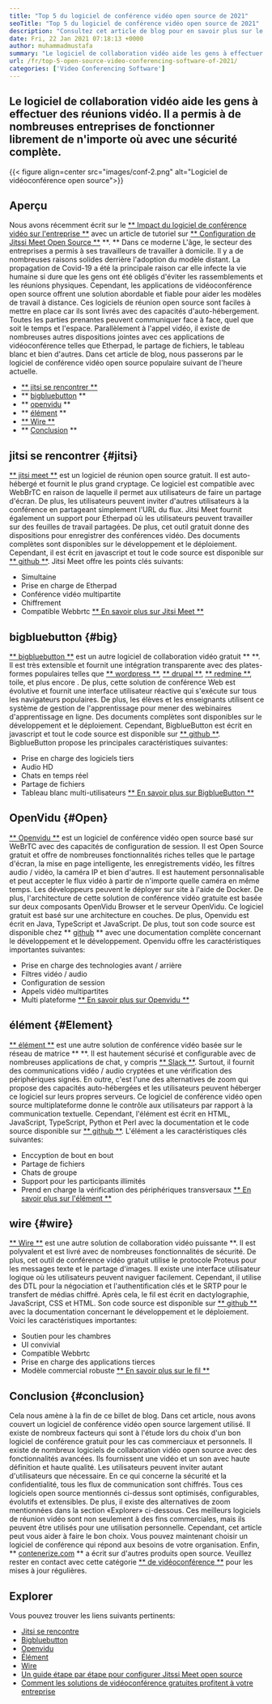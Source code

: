```yaml
---
title: "Top 5 du logiciel de conférence vidéo open source de 2021" 
seoTitle: "Top 5 du logiciel de conférence vidéo open source de 2021" 
description: "Consultez cet article de blog pour en savoir plus sur le meilleur logiciel de vidéoconférence open source, qui comprend Jitssi Meet, BigblueButton, Openvidu, Element et Wire." 
date: Fri, 22 Jan 2021 07:18:13 +0000
author: muhammadmustafa
summary: "Le logiciel de collaboration vidéo aide les gens à effectuer des réunions vidéo. Il a permis à de nombreuses entreprises de fonctionner librement de n'importe où avec une sécurité complète." 
url: /fr/top-5-open-source-video-conferencing-software-of-2021/
categories: ['Video Conferencing Software']
---
```


## Le logiciel de collaboration vidéo aide les gens à effectuer des réunions vidéo. Il a permis à de nombreuses entreprises de fonctionner librement de n'importe où avec une sécurité complète.

{{< figure align=center src="images/conf-2.png" alt="Logiciel de vidéoconférence open source">}}


## Aperçu
Nous avons récemment écrit sur le [** Impact du logiciel de conférence vidéo sur l'entreprise **][1] avec un article de tutoriel sur [** Configuration de Jitssi Meet Open Source **][2] **. ** Dans ce moderne L'âge, le secteur des entreprises a permis à ses travailleurs de travailler à domicile. Il y a de nombreuses raisons solides derrière l'adoption du modèle distant. La propagation de Covid-19 a été la principale raison car elle infecte la vie humaine si dure que les gens ont été obligés d'éviter les rassemblements et les réunions physiques. Cependant, les applications de vidéoconférence open source offrent une solution abordable et fiable pour aider les modèles de travail à distance.
Ces logiciels de réunion open source sont faciles à mettre en place car ils sont livrés avec des capacités d'auto-hébergement. Toutes les parties prenantes peuvent communiquer face à face, quel que soit le temps et l'espace. Parallèlement à l'appel vidéo, il existe de nombreuses autres dispositions jointes avec ces applications de vidéoconférence telles que Etherpad, le partage de fichiers, le tableau blanc et bien d'autres. Dans cet article de blog, nous passerons par le logiciel de conférence vidéo open source populaire suivant de l'heure actuelle.
  * [** jitsi se rencontrer **][3]
  * ** [bigbluebutton][4] **
  * ** [openvidu][5] **
  * ** [élément][6] **
  * [** Wire **][7]
  * ** [Conclusion][8] **

## jitsi se rencontrer {#jitsi}
[** jitsi meet **][9] est un logiciel de réunion open source gratuit. Il est auto-hébergé et fournit le plus grand cryptage. Ce logiciel est compatible avec WebBrTC en raison de laquelle il permet aux utilisateurs de faire un partage d'écran. De plus, les utilisateurs peuvent inviter d'autres utilisateurs à la conférence en partageant simplement l'URL du flux. Jitsi Meet fournit également un support pour Etherpad où les utilisateurs peuvent travailler sur des feuilles de travail partagées. De plus, cet outil gratuit donne des dispositions pour enregistrer des conférences vidéo. Des documents complètes sont disponibles sur le développement et le déploiement. Cependant, il est écrit en javascript et tout le code source est disponible sur [** github **][10].
Jitsi Meet offre les points clés suivants:
  * Simultaine
  * Prise en charge de Etherpad
  * Conférence vidéo multipartite
  * Chiffrement
  * Compatible Webbrtc
[** En savoir plus sur Jitsi Meet **][11]

## bigbluebutton {#big}
[** bigbluebutton **][12] est un autre logiciel de collaboration vidéo gratuit ** **. Il est très extensible et fournit une intégration transparente avec des plates-formes populaires telles que [** wordpress **][13], [** drupal **][14], [** redmine **][15], toile, et plus encore . De plus, cette solution de conférence Web est évolutive et fournit une interface utilisateur réactive qui s'exécute sur tous les navigateurs populaires. De plus, les élèves et les enseignants utilisent ce système de gestion de l'apprentissage pour mener des webinaires d'apprentissage en ligne. Des documents complètes sont disponibles sur le développement et le déploiement. Cependant, BigblueButton est écrit en javascript et tout le code source est disponible sur [** github **][16].
BigblueButton propose les principales caractéristiques suivantes:
  * Prise en charge des logiciels tiers
  * Audio HD
  * Chats en temps réel
  * Partage de fichiers
  * Tableau blanc multi-utilisateurs
[** En savoir plus sur BigblueButton **][17]

## OpenVidu {#Open}
[** Openvidu **][18] est un logiciel de conférence vidéo open source basé sur WeBrTC avec des capacités de configuration de session. Il est Open Source gratuit et offre de nombreuses fonctionnalités riches telles que le partage d'écran, la mise en page intelligente, les enregistrements vidéo, les filtres audio / vidéo, la caméra IP et bien d'autres. Il est hautement personnalisable et peut accepter le flux vidéo à partir de n'importe quelle caméra en même temps. Les développeurs peuvent le déployer sur site à l'aide de Docker. De plus, l'architecture de cette solution de conférence vidéo gratuite est basée sur deux composants OpenVidu Browser et le serveur OpenVidu. Ce logiciel gratuit est basé sur une architecture en couches. De plus, Openvidu est écrit en Java, TypeScript et JavaScript. De plus, tout son code source est disponible chez ** [github][19] ** avec une documentation complète concernant le développement et le développement.
Openvidu offre les caractéristiques importantes suivantes:
  * Prise en charge des technologies avant / arrière
  * Filtres vidéo / audio
  * Configuration de session
  * Appels vidéo multipartites
  * Multi plateforme
[** En savoir plus sur Openvidu **][18]

## élément {#Element}
[** élément **][20] est une autre solution de conférence vidéo basée sur le réseau de matrice ** **. Il est hautement sécurisé et configurable avec de nombreuses applications de chat, y compris [** Slack **][21]. Surtout, il fournit des communications vidéo / audio cryptées et une vérification des périphériques signés. En outre, c'est l'une des alternatives de zoom qui propose des capacités auto-hébergées et les utilisateurs peuvent héberger ce logiciel sur leurs propres serveurs. Ce logiciel de conférence vidéo open source multiplateforme donne le contrôle aux utilisateurs par rapport à la communication textuelle. Cependant, l'élément est écrit en HTML, JavaScript, TypeScript, Python et Perl avec la documentation et le code source disponible sur [** github **][22].
L'élément a les caractéristiques clés suivantes:
  * Enccyption de bout en bout
  * Partage de fichiers
  * Chats de groupe
  * Support pour les participants illimités
  * Prend en charge la vérification des périphériques transversaux
[** En savoir plus sur l'élément **][20]

## wire {#wire}
[** Wire **][23] est une autre solution de collaboration vidéo puissante **. Il est polyvalent et est livré avec de nombreuses fonctionnalités de sécurité. De plus, cet outil de conférence vidéo gratuit utilise le protocole Proteus pour les messages texte et le partage d'images. Il existe une interface utilisateur logique où les utilisateurs peuvent naviguer facilement. Cependant, il utilise des DTL pour la négociation et l'authentification clés et le SRTP pour le transfert de médias chiffré. Après cela, le fil est écrit en dactylographie, JavaScript, CSS et HTML. Son code source est disponible sur [** github **][24] avec la documentation concernant le développement et le déploiement.
Voici les caractéristiques importantes:
  * Soutien pour les chambres
  * UI convivial
  * Compatible Webbrtc
  * Prise en charge des applications tierces
  * Modèle commercial robuste
[** En savoir plus sur le fil **][25]

## Conclusion {#conclusion}
Cela nous amène à la fin de ce billet de blog. Dans cet article, nous avons couvert un logiciel de conférence vidéo open source largement utilisé. Il existe de nombreux facteurs qui sont à l'étude lors du choix d'un bon logiciel de conférence gratuit pour les cas commerciaux et personnels. Il existe de nombreux logiciels de collaboration vidéo open source avec des fonctionnalités avancées. Ils fournissent une vidéo et un son avec haute définition et haute qualité. Les utilisateurs peuvent inviter autant d'utilisateurs que nécessaire. En ce qui concerne la sécurité et la confidentialité, tous les flux de communication sont chiffrés. Tous ces logiciels open source mentionnés ci-dessus sont optimisés, configurables, évolutifs et extensibles.
De plus, il existe des alternatives de zoom mentionnées dans la section «Explorer» ci-dessous. Ces meilleurs logiciels de réunion vidéo sont non seulement à des fins commerciales, mais ils peuvent être utilisés pour une utilisation personnelle. Cependant, cet article peut vous aider à faire le bon choix. Vous pouvez maintenant choisir un logiciel de conférence qui répond aux besoins de votre organisation. Enfin, ** [contenerize.com][26] ** a écrit sur d'autres produits open source. Veuillez rester en contact avec cette catégorie [** de vidéoconférence **][27] pour les mises à jour régulières.

## Explorer
Vous pouvez trouver les liens suivants pertinents:
  * [Jitsi se rencontre][9]
  * [Bigbluebutton][12]
  * [Openvidu][18]
  * [Élément][20]
  * [Wire][23]
  * [Un guide étape par étape pour configurer Jitssi Meet open source][2]
  * [Comment les solutions de vidéoconférence gratuites profitent à votre entreprise][28]

  
[1]: https://blog.containerize.com/video-conferencing-software/video-conferencing-apps-how-it-benefits-your-business/
[2]: https://blog.containerize.com/video-conferencing-software/how-to-set-up-open-source-jitsi-meet/
[3]: #jitsi
[4]: #big
[5]: #open
[6]: #element
[7]: #wire
[8]: #Conclusion
[9]: https://products.containerize.com/video-conferencing/jitsi
[10]: https://github.com/jitsi/jitsi-meet
[11]: https://jitsi.org/jitsi-meet/
[12]: https://products.containerize.com/video-conferencing/bigbluebutton
[13]: https://products.containerize.com/blogging/wordpress
[14]: https://products.containerize.com/content-management/drupal
[15]: https://products.containerize.com/project-management/redmine
[16]: https://github.com/bigbluebutton/bigbluebutton
[17]: https://bigbluebutton.org/
[18]: https://products.containerize.com/video-conferencing/openvidu
[19]: https://github.com/OpenVidu/openvidu
[20]: https://products.containerize.com/video-conferencing/element
[21]: https://slack.com/intl/en-pk/
[22]: https://github.com/vector-im/element-web
[23]: https://products.containerize.com/video-conferencing/wire
[24]: https://github.com/wireapp/wire-webapp
[25]: https://app.wire.com/
[26]: https://www.containerize.com/
[27]: https://products.containerize.com/video-conferencing/
[28]: https://blog.containerize.com/
